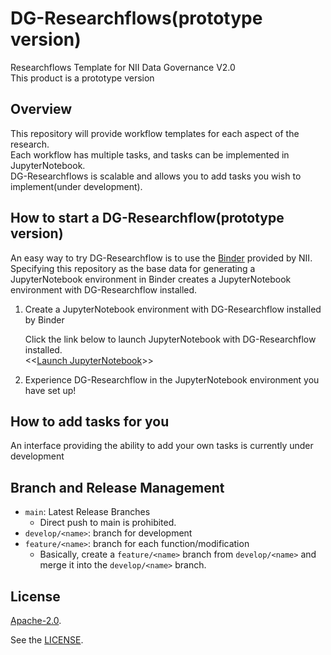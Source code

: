 # DG-Researchflows(prototype version)

Researchflows Template for NII Data Governance V2.0<br>
This product is a prototype version

## Overview

This repository will provide workflow templates for each aspect of the research.<br>
Each workflow has multiple tasks, and tasks can be implemented in JupyterNotebook.<br>
DG-Researchflows is scalable and allows you to add tasks you wish to implement(under development).

## How to start a DG-Researchflow(prototype version)

An easy way to try DG-Researchflow is to use the [Binder](https://binder.cs.rcos.nii.ac.jp/) provided by NII.<br>
Specifying this repository as the base data for generating a JupyterNotebook environment in Binder creates a JupyterNotebook environment with DG-Researchflow installed.

1. Create a JupyterNotebook environment with DG-Researchflow installed by Binder

    Click the link below to launch JupyterNotebook with DG-Researchflow installed.<br>
    <<[Launch JupyterNotebook](https://binder.cs.rcos.nii.ac.jp/v2/gh/NII-DG/dg-researchflows.git/develop/Rel_20230927?filepath=data_gorvernance/researchflow/main.ipynb)>>

2. Experience DG-Researchflow in the JupyterNotebook environment you have set up!

## How to add tasks for you

An interface providing the ability to add your own tasks is currently under development

## Branch and Release Management

- `main`: Latest Release Branches
  - Direct push to main is prohibited.
- `develop/<name>`: branch for development
- `feature/<name>`: branch for each function/modification
  - Basically, create a `feature/<name>` branch from `develop/<name>` and merge it into the `develop/<name>` branch.

## License

[Apache-2.0](https://www.apache.org/licenses/LICENSE-2.0).

See the [LICENSE](./LICENSE).
